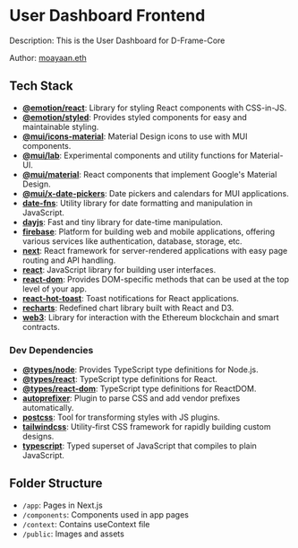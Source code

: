 <!-- @format -->

# User Dashboard Frontend

Description: This is the User Dashboard for D-Frame-Core

Author: [moayaan.eth](https://github.com/moayaan1911)

## Tech Stack

- [**@emotion/react**](https://www.npmjs.com/package/@emotion/react): Library for styling React components with CSS-in-JS.
- [**@emotion/styled**](https://www.npmjs.com/package/@emotion/styled): Provides styled components for easy and maintainable styling.
- [**@mui/icons-material**](https://www.npmjs.com/package/@mui/icons-material): Material Design icons to use with MUI components.
- [**@mui/lab**](https://www.npmjs.com/package/@mui/lab): Experimental components and utility functions for Material-UI.
- [**@mui/material**](https://www.npmjs.com/package/@mui/material): React components that implement Google's Material Design.
- [**@mui/x-date-pickers**](https://www.npmjs.com/package/@mui/x-date-pickers): Date pickers and calendars for MUI applications.
- [**date-fns**](https://www.npmjs.com/package/date-fns): Utility library for date formatting and manipulation in JavaScript.
- [**dayjs**](https://www.npmjs.com/package/dayjs): Fast and tiny library for date-time manipulation.
- [**firebase**](https://www.npmjs.com/package/firebase): Platform for building web and mobile applications, offering various services like authentication, database, storage, etc.
- [**next**](https://nextjs.org/): React framework for server-rendered applications with easy page routing and API handling.
- [**react**](https://reactjs.org/): JavaScript library for building user interfaces.
- [**react-dom**](https://reactjs.org/): Provides DOM-specific methods that can be used at the top level of your app.
- [**react-hot-toast**](https://www.npmjs.com/package/react-hot-toast): Toast notifications for React applications.
- [**recharts**](https://www.npmjs.com/package/recharts): Redefined chart library built with React and D3.
- [**web3**](https://www.npmjs.com/package/web3): Library for interaction with the Ethereum blockchain and smart contracts.

### Dev Dependencies

- [**@types/node**](https://www.npmjs.com/package/@types/node): Provides TypeScript type definitions for Node.js.
- [**@types/react**](https://www.npmjs.com/package/@types/react): TypeScript type definitions for React.
- [**@types/react-dom**](https://www.npmjs.com/package/@types/react-dom): TypeScript type definitions for ReactDOM.
- [**autoprefixer**](https://www.npmjs.com/package/autoprefixer): Plugin to parse CSS and add vendor prefixes automatically.
- [**postcss**](https://www.npmjs.com/package/postcss): Tool for transforming styles with JS plugins.
- [**tailwindcss**](https://www.npmjs.com/package/tailwindcss): Utility-first CSS framework for rapidly building custom designs.
- [**typescript**](https://www.typescriptlang.org/): Typed superset of JavaScript that compiles to plain JavaScript.

## Folder Structure

- `/app`: Pages in Next.js
- `/components`: Components used in app pages
- `/context`: Contains useContext file
- `/public`: Images and assets

